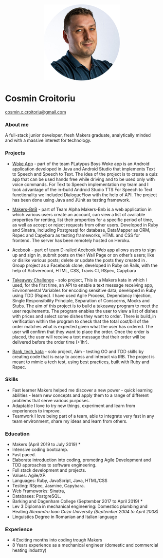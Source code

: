<p align="center"><img src="./images/photo.png" alt="portrait" width="250"/></p>
     
# Cosmin Croitoriu


 [cosmin.c.croitoriu@gmail.com](mailto:cosmin.c.croitoriu@gmail.com) 
### About me
A full-stack junior developer, fresh Makers graduate, analytically minded and with a massive interest for technology.
### Projects
*  [Woke App](https://github.com/mondongos/woke-platypus) - part of the team PLatypus Boys Woke app is an Android application developed in Java and Android Studio that implements Text to Speech and Speech to Text. The idea of the project is to create a quiz app that can be used hands free while driving and to be used only with voice commands. For Text to Speech implementation my team and I took advantage of the in-build Android Studio TTS For Speech to Text functionality we included DialogueFlow with the help of API. The project has been done using Java and JUnit as testing framework.

*  [Makers-BnB](https://github.com/Cosmin-Croitoriu/Makers-Bnb) - part of Team Alpha Makers-Bnb is a web application in which various users create an account, can view a list of available properties for renting, list their properties for a specific period of time, as well as accept or reject requests from other users. Developed in Ruby and Sinatra, including Postgresql for database, DataMapper as ORM, Rspec and Capybara as testing frameworks, HTML and CSS for frontend. The server has been remotely hosted on Heroku.

*  [Acebook](https://github.com/marbuthnott/acebook-d-railed) - part of team D-railed Acebook Web app allows users to sign up and sign in, submit posts on their Wall Page or on other’s users; like or dislike various posts; delete or update the posts they created in . Group project as a Facebook clone, developed in Ruby on Rails, with the help of Activerecord, HTML, CSS, Travis CI, RSpec, Capybara

*  [Takeaway Challenge](https://github.com/Cosmin-Croitoriu/takeaway-challenge) - solo project, This is a Makers kata in which I used, for the first time, an API to enable a text message receiving app, Environmental Variables for encoding sensitive data, developed in Ruby using TDD (Rspec). I have used Agile Process, Dependancy Injection, Single Responsibility Principle, Separation of Conscerns, Mocks and Stubs. The aim of this project is to build a takeaway program to meet the user requirements. The program enables the user to view a list of dishes with prices and select some dishes they want to order. There is build_in verification within the program to check that the total cost/bill of the order matches what is expected given what the user has ordered. The user will confirm that they want to place the order. Once the order is placed, the user will receive a text message that their order will be delivered before the order time (+1hr).

*  [Bank_tech_kata](https://github.com/Cosmin-Croitoriu/bank_tech_kata) - solo project, Aim - testing OO and TDD skills by creating code that is easy to access and interact via IRB. The project is meant to mimic a tech test, using best practices, built with Ruby and Rspec.

### Skills
* Fast learner
  Makers helped me discover a new power - quick learning abilities - learn new concepts and apply them to a range of different problems that serve various purposes.
* Adaptable 
I love to try new things, experiment and learn from experiences to improve.
* Teamwork 
I love being part of a team, able to integrate very fast in any team environment, share my ideas and learn from others.
### Education
* Makers (April 2019 to July 2019) *
* Intensive coding bootcamp.
* Fast paced.
* Elaborate introduction into coding, promoting Agile Development and TDD approaches to software engineering.
* Full stack development and projects.
* Values: Agile/XP.
* Languages: Ruby, JavaScript, Java, HTML/CSS
* Testing: RSpec, Jasmine, Capybara.
* Web Frameworks: Sinatra,
* Databases: PostgreSQL.
* Barking and Dagenham College (September 2017 to April 2019) *
* Lev 3 Diploma in mechanical engineering: Domesticc plumbing and Heating
*Alexandru Ioan Cuza University (September 2004 to April 2008)*
* Linguistics Degree in Romanian and Italian language
### Experience
* 4 Exciting months into coding trough Makers
* 8 Years experience as a mechanical engineer (domestic and commercial heating industry)
